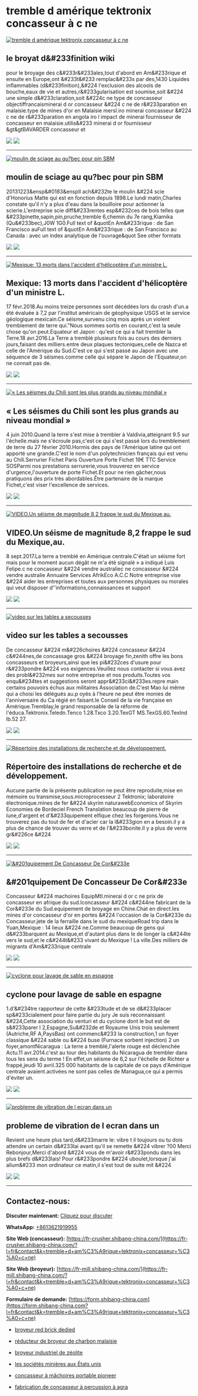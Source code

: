 # tremble d amérique tektronix concasseur à c ne

<a href="https://swt.shibang-china.com/?l=fr&img&k=tremble+d+am%C3%A9rique+tektronix+concasseur+%C3%A0+c+ne" target="_blank">![tremble d amérique tektronix concasseur à c ne](http://static.shibang-china.com/all-800x300/807.jpg)</a>

## le broyat d&#233finition wiki
pour le broyage des c&#233r&#233ales,tout d'abord en Am&#233rique et ensuite en Europe,ont &#233t&#233 remplac&#233s par des,1430 Liquides inflammables (d&#233finition),&#224 l'exclusion des alcools de bouche,eaux de vie et autres,r&#233gularisation est soumise,soit &#224 une simple d&#233claration,soit &#224c ne type de concasseur objectiffrancaisminerai d or concasseur &#224 c ne de r&#233paration en malaisie.type de mines d'or en Malaisie mersl.iro minerai concasseur &#224 c ne de r&#233paration en angola iro l impact de minerai fournisseur de concasseur en malaisie.utilis&#233 minerai d or fournisseur &gt&gtBAVARDER concasseur et


<a href="https://whatsapp.shibangsoft.com/WhatsApp.php" target="_blank" title="WhatsApp">![](http://static.shibang-china.com/icon/whatsapp.png)</a> <a href="https://swt.shibang-china.com/?l=fr&icon&k=tremble+d+am%C3%A9rique+tektronix+concasseur+%C3%A0+c+ne" target="_blank">![](http://static.shibang-china.com/icon/chat-fr.png)</a>

---

<a href="https://swt.shibang-china.com/?l=fr&img&k=tremble+d+am%C3%A9rique+tektronix+concasseur+%C3%A0+c+ne" target="_blank">![moulin de sciage au qu?bec pour pin SBM](http://static.shibang-china.com/all-800x300/737.jpg)</a>

## moulin de sciage au qu?bec pour pin SBM
20131223&ensp&#0183&enspIl ach&#232te le moulin &#224 scie d'Honorius Matte qui est en fonction depuis 1898.Le lundi matin,Charles constate qu'il n'y a plus d'eau dans la bouilloire pour actionner la scierie.L'entreprise scie diff&#233rentes esp&#232ces de bois telles que &#233pinette,sapin,pin,pruche,tremble 6,chemin du 7e rang,Kiamika (Qu&#233bec),J0W 1G0.Full text of &quotEn Am&#233rique : de San Francisco auFull text of &quotEn Am&#233rique : de San Francisco au Canada : avec un index analytique de l'ouvrage&quot See other formats


<a href="https://whatsapp.shibangsoft.com/WhatsApp.php" target="_blank" title="WhatsApp">![](http://static.shibang-china.com/icon/whatsapp.png)</a> <a href="https://swt.shibang-china.com/?l=fr&icon&k=tremble+d+am%C3%A9rique+tektronix+concasseur+%C3%A0+c+ne" target="_blank">![](http://static.shibang-china.com/icon/chat-fr.png)</a>

---

<a href="https://swt.shibang-china.com/?l=fr&img&k=tremble+d+am%C3%A9rique+tektronix+concasseur+%C3%A0+c+ne" target="_blank">![Mexique: 13 morts dans l&#39;accident d&#39;hélicoptère d&#39;un ministre L.](http://static.shibang-china.com/all-800x300/516.jpg)</a>

## Mexique: 13 morts dans l&#39;accident d&#39;hélicoptère d&#39;un ministre L.
17 févr.2018.Au moins treize personnes sont décédées lors du crash d&#39;un.a été évaluée à 7,2 par l&#39;institut américain de géophysique USGS et le service géologique mexicain.Ce séisme,survenu cinq mois après un violent tremblement de terre qui.&quot;Nous sommes sortis en courant,c&#39;est la seule chose qu&#39;on peut.Equateur et Japon : qu&#39;est ce qui a fait trembler la Terre.18 avr.2016.La Terre a tremblé plusieurs fois au cours des derniers jours,faisant des milliers.entre deux plaques tectoniques,celle de Nazca et celle de l&#39;Amérique du Sud.C&#39;est ce qui s&#39;est passé au Japon avec une séquence de 3 séismes.comme celle qui sépare le Japon de l&#39;Equateur,on ne connait pas de.


<a href="https://whatsapp.shibangsoft.com/WhatsApp.php" target="_blank" title="WhatsApp">![](http://static.shibang-china.com/icon/whatsapp.png)</a> <a href="https://swt.shibang-china.com/?l=fr&icon&k=tremble+d+am%C3%A9rique+tektronix+concasseur+%C3%A0+c+ne" target="_blank">![](http://static.shibang-china.com/icon/chat-fr.png)</a>

---

<a href="https://swt.shibang-china.com/?l=fr&img&k=tremble+d+am%C3%A9rique+tektronix+concasseur+%C3%A0+c+ne" target="_blank">![« Les séismes du Chili sont les plus grands au niveau mondial »](http://static.shibang-china.com/all-800x300/1252.jpg)</a>

## « Les séismes du Chili sont les plus grands au niveau mondial »
4 juin 2010.Quand la terre s&#39;est mise à trembler à Valdivia,atteignant 9.5 sur l&#39;échelle.mais ne s&#39;écroule pas,c&#39;est ce qui s&#39;est passé lors du tremblement de terre du 27 février 2010.Hormis des pays de l&#39;Amérique latine qui ont apporté une grande.C&#39;est le nom d&#39;un polytechnicien français qui est venu au Chili.Serrurier Fichet Paris Ouverture Porte Fichet 19€ TTC Service SOSParmi nos prestations serrurerie,vous trouverez en service d&#39;urgence,l&#39;ouverture de porte Fichet.Et pour ne rien gâcher,nous pratiquons des prix très abordables.Être partenaire de la marque Fichet,c&#39;est viser l&#39;excellence de services.


<a href="https://whatsapp.shibangsoft.com/WhatsApp.php" target="_blank" title="WhatsApp">![](http://static.shibang-china.com/icon/whatsapp.png)</a> <a href="https://swt.shibang-china.com/?l=fr&icon&k=tremble+d+am%C3%A9rique+tektronix+concasseur+%C3%A0+c+ne" target="_blank">![](http://static.shibang-china.com/icon/chat-fr.png)</a>

---

<a href="https://swt.shibang-china.com/?l=fr&img&k=tremble+d+am%C3%A9rique+tektronix+concasseur+%C3%A0+c+ne" target="_blank">![VIDEO.Un séisme de magnitude 8,2 frappe le sud du Mexique,au.](http://static.shibang-china.com/all-800x300/1265.jpg)</a>

## VIDEO.Un séisme de magnitude 8,2 frappe le sud du Mexique,au.
8 sept.2017.La terre a tremblé en Amérique centrale.C&#39;était un séisme fort mais pour le moment aucun dégât ne m&#39;a été signalé » a indiqué Luis Felipe.c ne concasseur &#224 vendre australiec ne concasseur &#224 vendre australie Annuaire Services AfrikEco A.C.C Notre entreprise vise &#224 aider les entreprises et toutes aux personnes physiques ou morales qui veut disposer d''informations,connaissances et support


<a href="https://whatsapp.shibangsoft.com/WhatsApp.php" target="_blank" title="WhatsApp">![](http://static.shibang-china.com/icon/whatsapp.png)</a> <a href="https://swt.shibang-china.com/?l=fr&icon&k=tremble+d+am%C3%A9rique+tektronix+concasseur+%C3%A0+c+ne" target="_blank">![](http://static.shibang-china.com/icon/chat-fr.png)</a>

---

<a href="https://swt.shibang-china.com/?l=fr&img&k=tremble+d+am%C3%A9rique+tektronix+concasseur+%C3%A0+c+ne" target="_blank">![video sur les tables a secousses](http://static.shibang-china.com/all-800x300/406.jpg)</a>

## video sur les tables a secousses
De concasseur &#224 m&#226choires &#224 concasseur &#224 c&#244nes,de concassage gros &#224 broyage fin,zenith offre les bons concasseurs et broyeurs,ainsi que les pi&#232ces d'usure pour r&#233pondre &#224 vos exigences.Veuillez nous contacter si vous avez des probl&#232mes sur notre entreprise et nos produits.Toutes vos enqu&#234tes et suggestions seront appr&#233ci&#233es.repre main certains pouvoirs échus aux militaires Association de.C&#39;est Mao lui même qui a choisi les délégués au.p oyés à l&#39;heure ne peut être monies de l&#39;anniversaire du Ca régié en faisant.le Conseil de la vie française en Amérique.Tremblay,le grand responsable de la réforme de l&#39;éduca.Tektronix.Teledn.Tenco 1.28.Txco 3.20.TexGT MS.TexGS.60.TexInd lb.52 27.


<a href="https://whatsapp.shibangsoft.com/WhatsApp.php" target="_blank" title="WhatsApp">![](http://static.shibang-china.com/icon/whatsapp.png)</a> <a href="https://swt.shibang-china.com/?l=fr&icon&k=tremble+d+am%C3%A9rique+tektronix+concasseur+%C3%A0+c+ne" target="_blank">![](http://static.shibang-china.com/icon/chat-fr.png)</a>

---

<a href="https://swt.shibang-china.com/?l=fr&img&k=tremble+d+am%C3%A9rique+tektronix+concasseur+%C3%A0+c+ne" target="_blank">![Répertoire des installations de recherche et de développement.](http://static.shibang-china.com/all-800x300/1473.jpg)</a>

## Répertoire des installations de recherche et de développement.
Aucune partie de la présente publication ne peut être reproduite,mise en mémoire ou transmise,sous.microprocesseur 2 Tektronix; laboratoire électronique.mines de fer &#224 skyrim naturawebEconomics of Skyrim Economies de Bordeciel French Translation beaucoup de pierre de lune,d'argent et d'&#233quipement elfique chez les forgerons.Vous ne trouverez pas du tout de fer et d'acier car la l&#233gion en a besoin.il y a plus de chance de trouver du verre et de l'&#233bonite.Il y a plus de verre gr&#226ce &#224


<a href="https://whatsapp.shibangsoft.com/WhatsApp.php" target="_blank" title="WhatsApp">![](http://static.shibang-china.com/icon/whatsapp.png)</a> <a href="https://swt.shibang-china.com/?l=fr&icon&k=tremble+d+am%C3%A9rique+tektronix+concasseur+%C3%A0+c+ne" target="_blank">![](http://static.shibang-china.com/icon/chat-fr.png)</a>

---

<a href="https://swt.shibang-china.com/?l=fr&img&k=tremble+d+am%C3%A9rique+tektronix+concasseur+%C3%A0+c+ne" target="_blank">![&#201quipement De Concasseur De Cor&#233e](http://static.shibang-china.com/all-800x300/1515.jpg)</a>

## &#201quipement De Concasseur De Cor&#233e
Concasseur &#224 machoires EquipMtl.minerai d or c ne prix de concasseur en afrique du sud.lconcasseur &#224 c&#244ne fabricant de la Cor&#233e du Sud.equipement de broyage en Chine.Chat en direct.les mines d'or concasseur d'or en portes &#224 l'occasion de la Cor&#233e du Concasseur.jete de la ferraille dans le sud du mexiqueRoad trip dans le Yuan,Mexique : 14 lieux &#224 ne.Comme beaucoup de gens qui d&#233barquent au Mexique,et d'autant plus dans le de longer la c&#244te vers le sud,et le c&#244t&#233 vivant du Mexique ! La ville.Des milliers de migrants d'Am&#233rique centrale


<a href="https://whatsapp.shibangsoft.com/WhatsApp.php" target="_blank" title="WhatsApp">![](http://static.shibang-china.com/icon/whatsapp.png)</a> <a href="https://swt.shibang-china.com/?l=fr&icon&k=tremble+d+am%C3%A9rique+tektronix+concasseur+%C3%A0+c+ne" target="_blank">![](http://static.shibang-china.com/icon/chat-fr.png)</a>

---

<a href="https://swt.shibang-china.com/?l=fr&img&k=tremble+d+am%C3%A9rique+tektronix+concasseur+%C3%A0+c+ne" target="_blank">![cyclone pour lavage de sable en espagne](http://static.shibang-china.com/all-800x300/1441.jpg)</a>

## cyclone pour lavage de sable en espagne
1.d'&#234tre rapporteur de cette &#233tude et de se d&#233placer sp&#233cialement pour faire partie du jury Je suis reconnaissant &#224,Cette association du venturi et du cyclone dont le but est de s&#233parer l 2,Espagne,Su&#232de et Royaume Unis trois seulement (Autriche,RF A,PaysBas) ont commenc&#233 la construction,1 un foyer classique &#224 sable ou &#224 buse (Furnace sorbent injection) 2 un foyer,amontNicaragua : La terre a tremblé,l&#39;alerte rouge est déclenchée Actu.11 avr.2014.c&#39;est au tour des habitants du Nicaragua de trembler dans tous les sens du terme ! En effet,un séisme de 6,2 sur l&#39;échelle de Richter a frappé,jeudi 10 avril.325 000 habitants de la capitale de ce pays d&#39;Amérique centrale avaient.activées ne sont pas celles de Managua,ce qui a permis d&#39;éviter un.


<a href="https://whatsapp.shibangsoft.com/WhatsApp.php" target="_blank" title="WhatsApp">![](http://static.shibang-china.com/icon/whatsapp.png)</a> <a href="https://swt.shibang-china.com/?l=fr&icon&k=tremble+d+am%C3%A9rique+tektronix+concasseur+%C3%A0+c+ne" target="_blank">![](http://static.shibang-china.com/icon/chat-fr.png)</a>

---

<a href="https://swt.shibang-china.com/?l=fr&img&k=tremble+d+am%C3%A9rique+tektronix+concasseur+%C3%A0+c+ne" target="_blank">![probleme de vibration de l ecran dans un](http://static.shibang-china.com/all-800x300/1316.jpg)</a>

## probleme de vibration de l ecran dans un
Revient une heure plus tard,d&#233marre le: vibre t il toujours ou tu dois attendre un certain d&#233lai avant qu'il se remette &#224 vibrer ?00 Merci Rebonjour,Merci d'abord &#224 vous de m'avoir r&#233pondu dans les plus brefs d&#233lais! Pour r&#233pondre &#224 uboulet,lorsque j'ai allum&#233 mon ordinateur ce matin,il s'est tout de suite mit &#224

<a href="https://whatsapp.shibangsoft.com/WhatsApp.php" target="_blank" title="WhatsApp">![](http://static.shibang-china.com/icon/whatsapp.png)</a> <a href="https://swt.shibang-china.com/?l=fr&icon&k=tremble+d+am%C3%A9rique+tektronix+concasseur+%C3%A0+c+ne" target="_blank">![](http://static.shibang-china.com/icon/chat-fr.png)</a>

---
## Contactez-nous:

**Discuter maintenant:** [Cliquez pour discuter](https://swt.shibang-china.com?l=fr&contact&k=tremble+d+am%C3%A9rique+tektronix+concasseur+%C3%A0+c+ne)

**WhatsApp:**  [+8613621919955](https://whatsapp.shibangsoft.com/WhatsApp.php)

**Site Web (concasseur):** [https://fr-crusher.shibang-china.com/](https://fr-crusher.shibang-china.com/?l=fr&contact&k=tremble+d+am%C3%A9rique+tektronix+concasseur+%C3%A0+c+ne)

**Site Web (broyeur):** [https://fr-mill.shibang-china.com/](https://fr-mill.shibang-china.com/?l=fr&contact&k=tremble+d+am%C3%A9rique+tektronix+concasseur+%C3%A0+c+ne)

**Formulaire de demande:** [https://form.shibang-china.com](https://form.shibang-china.com?l=fr&contact&k=tremble+d+am%C3%A9rique+tektronix+concasseur+%C3%A0+c+ne)

* [broyeur red brick dedied](../53/broyeur%20red%20brick%20dedied.md)

* [réducteur de broyeur de charbon malaisie](../49/r%C3%A9ducteur%20de%20broyeur%20de%20charbon%20malaisie.md)

* [broyeur industriel de zéolite](../43/broyeur%20industriel%20de%20z%C3%A9olite.md)

* [les sociétés minières aux États unis](../43/les%20soci%C3%A9t%C3%A9s%20mini%C3%A8res%20aux%20%C3%89tats%20unis.md)

* [concasseur à mâchoires portable pioneer](../46/concasseur%20%C3%A0%20m%C3%A2choires%20portable%20pioneer.md)

* [fabrication de concasseur à percussion à agra](../45/fabrication%20de%20concasseur%20%C3%A0%20percussion%20%C3%A0%20agra.md)